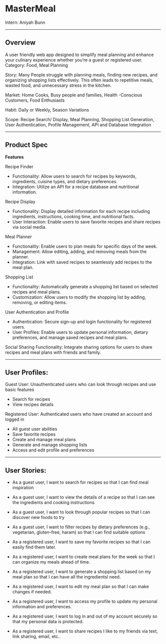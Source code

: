 # MasterMeal
Intern: Aniyah Bunn

----------------------------------------------------------------------------

## Overview

A user friendly web app designed to simplify meal planning and enhance your culinary experience whether you’re a guest or registered user. 
Category: Food, Meal Planning 

Story: Many People struggle with planning meals, finding new recipes, and organizing shopping lists effectively. This often leads to repetitive meals, wasted food, and unnecessary stress in the kitchen. 

Market: Home Cooks, Busy people and families, Health -Conscious Customers, Food Enthusiasts

Habit: Daily or Weekly, Season Variations

Scope: Recipe Search/ Display, Meal Planning, Shopping List Generation, User Authentication, Profile Management, API and Database Integration

----------------------------------------------------------------------------


## Product Spec

**Features**

Recipe Finder 
- Functionality: Allow users to search for recipes by keywords, ingredients, cuisine types, and dietary preferences.
- Integration: Utilize an  API for a recipe database and nutritional information.
  
Recipe Display
- Functionality: Display detailed information for each recipe including ingredients, instructions, cooking time, and nutritional facts.
- User Interaction: Enable users to save favorite recipes and share recipes via social media.

Meal Planner
- Functionality: Enable users to plan meals for specific days of the week.
- Management: Allow editing, adding, and removing meals from the planner.
- Integration: Link with saved recipes to seamlessly add recipes to the meal plan.

Shopping List
- Functionality: Automatically generate a shopping list based on selected recipes and meal plans.
- Customization: Allow users to modify the shopping list by adding, removing, or editing items.

User Authentication and Profile
- Authentication: Secure sign-up and login functionality for registered users.
- User Profiles: Enable users to update personal information, dietary preferences, and manage saved recipes and meal plans.

Social Sharing
Functionality: Integrate sharing options for users to share recipes and meal plans with friends and family.

----------------------------------------------------------------------------


## User Profiles:

Guest User: Unauthenticated users who can look through recipes and use basic features 
- Search for recipes
- View recipes details 

Registered User: Authenticated users who have created an account and logged in 
- All guest user abilities 
- Save favorite recipes 
- Create and manage meal plans 
- Generate and manage shopping lists 
- Access and edit profile and preferences

----------------------------------------------------------------------------

## User Stories:
- As a guest user, I want to search for recipes so that I can find meal inspiration 

- As a guest user, I want to view the details of a recipe so that I can see the ingredients and cooking instructions

- As a guest user, I want to look through popular  recipes so that I can discover new foods to try 

- As a guest user, I want to filter recipes by dietary preferences (e.g., vegetarian, gluten-free, haram)  so that I can find suitable options 

- As a registered user, I want to save my favorite recipes so that I can easily find them later. 

- As a registered user, I want to create meal plans for the week so that I can organize my meals ahead of time.

- As a registered user, I want to generate a shopping list based on my meal plan so that I can have all the ingredientsI need.

- As a registered user, I want to edit my meal plan so that I can make changes if needed.

- As a registered user, I want to access my profile to update my personal information and preferences.

- As a registered user, I want to log in and out of my account securely so that my personal data is protected. 

- As a registered user, I want to share recipes I like to my friends via text, link sharing, email, etc..

